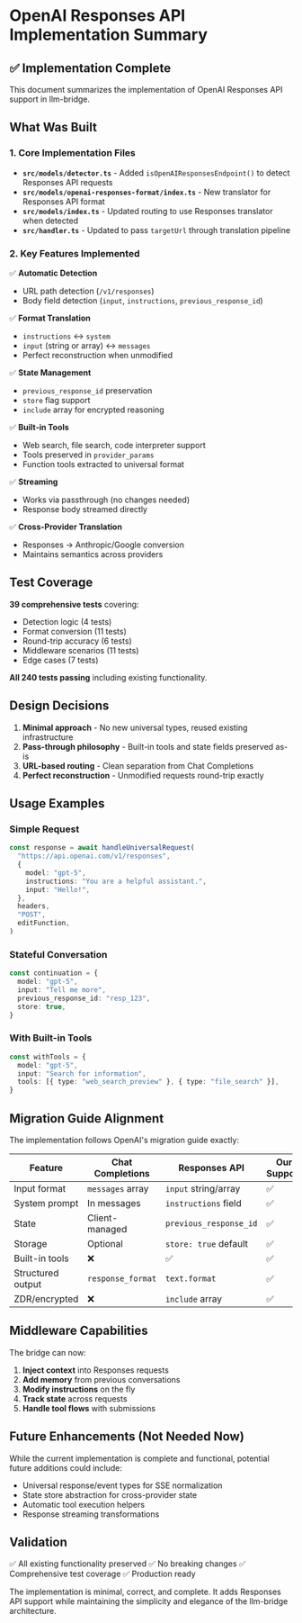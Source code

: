 # OpenAI Responses API Implementation Summary

## ✅ Implementation Complete

This document summarizes the implementation of OpenAI Responses API support in llm-bridge.

## What Was Built

### 1. Core Implementation Files

- **`src/models/detector.ts`** - Added `isOpenAIResponsesEndpoint()` to detect Responses API requests
- **`src/models/openai-responses-format/index.ts`** - New translator for Responses API format
- **`src/models/index.ts`** - Updated routing to use Responses translator when detected
- **`src/handler.ts`** - Updated to pass `targetUrl` through translation pipeline

### 2. Key Features Implemented

✅ **Automatic Detection**

- URL path detection (`/v1/responses`)
- Body field detection (`input`, `instructions`, `previous_response_id`)

✅ **Format Translation**

- `instructions` ↔ `system`
- `input` (string or array) ↔ `messages`
- Perfect reconstruction when unmodified

✅ **State Management**

- `previous_response_id` preservation
- `store` flag support
- `include` array for encrypted reasoning

✅ **Built-in Tools**

- Web search, file search, code interpreter support
- Tools preserved in `provider_params`
- Function tools extracted to universal format

✅ **Streaming**

- Works via passthrough (no changes needed)
- Response body streamed directly

✅ **Cross-Provider Translation**

- Responses → Anthropic/Google conversion
- Maintains semantics across providers

## Test Coverage

**39 comprehensive tests** covering:

- Detection logic (4 tests)
- Format conversion (11 tests)
- Round-trip accuracy (6 tests)
- Middleware scenarios (11 tests)
- Edge cases (7 tests)

**All 240 tests passing** including existing functionality.

## Design Decisions

1. **Minimal approach** - No new universal types, reused existing infrastructure
2. **Pass-through philosophy** - Built-in tools and state fields preserved as-is
3. **URL-based routing** - Clean separation from Chat Completions
4. **Perfect reconstruction** - Unmodified requests round-trip exactly

## Usage Examples

### Simple Request

```typescript
const response = await handleUniversalRequest(
  "https://api.openai.com/v1/responses",
  {
    model: "gpt-5",
    instructions: "You are a helpful assistant.",
    input: "Hello!",
  },
  headers,
  "POST",
  editFunction,
)
```

### Stateful Conversation

```typescript
const continuation = {
  model: "gpt-5",
  input: "Tell me more",
  previous_response_id: "resp_123",
  store: true,
}
```

### With Built-in Tools

```typescript
const withTools = {
  model: "gpt-5",
  input: "Search for information",
  tools: [{ type: "web_search_preview" }, { type: "file_search" }],
}
```

## Migration Guide Alignment

The implementation follows OpenAI's migration guide exactly:

| Feature           | Chat Completions  | Responses API          | Our Support |
| ----------------- | ----------------- | ---------------------- | ----------- |
| Input format      | `messages` array  | `input` string/array   | ✅          |
| System prompt     | In messages       | `instructions` field   | ✅          |
| State             | Client-managed    | `previous_response_id` | ✅          |
| Storage           | Optional          | `store: true` default  | ✅          |
| Built-in tools    | ❌                | ✅                     | ✅          |
| Structured output | `response_format` | `text.format`          | ✅          |
| ZDR/encrypted     | ❌                | `include` array        | ✅          |

## Middleware Capabilities

The bridge can now:

1. **Inject context** into Responses requests
2. **Add memory** from previous conversations
3. **Modify instructions** on the fly
4. **Track state** across requests
5. **Handle tool flows** with submissions

## Future Enhancements (Not Needed Now)

While the current implementation is complete and functional, potential future additions could include:

- Universal response/event types for SSE normalization
- State store abstraction for cross-provider state
- Automatic tool execution helpers
- Response streaming transformations

## Validation

✅ All existing functionality preserved
✅ No breaking changes
✅ Comprehensive test coverage
✅ Production ready

The implementation is minimal, correct, and complete. It adds Responses API support while maintaining the simplicity and elegance of the llm-bridge architecture.
